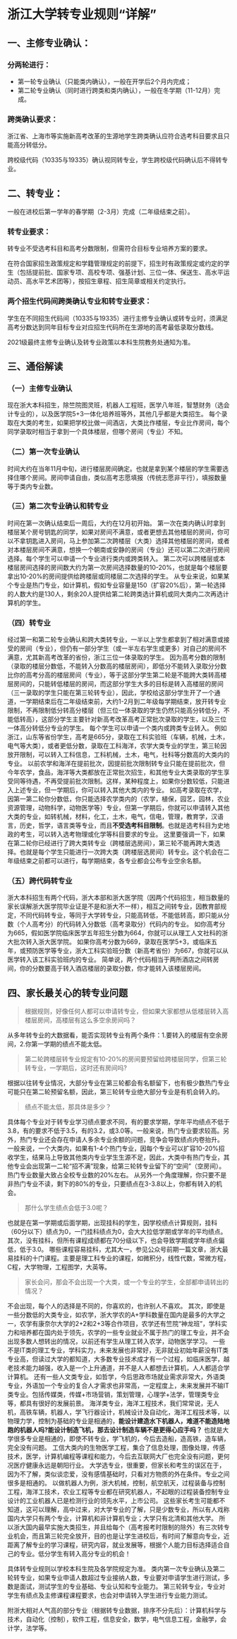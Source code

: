 # 浙江大学转专业规则“详解”

## 一、主修专业确认：

### 分两轮进行：
- 第一轮专业确认（只能类内确认），一般在开学后2个月内完成；
- 第二轮专业确认（同时进行跨类和类内确认），一般在冬学期（11-12月）完成。

### 跨类确认要求：

浙江省、上海市等实施新高考改革的生源地学生跨类确认应符合选考科目要求且只能高分转低分。

跨校级代码（10335与19335）确认视同转专业，学生跨校级代码确认后不得转专业。 

## 二、转专业：

一般在进校后第一学年的春学期（2-3月）完成（二年级结束之前）。

### 转专业要求：

转专业不受选考科目和高考分数限制，但需符合目标专业培养方案的要求。

在符合国家招生政策规定和学籍管理规定的前提下，招生时有政策规定或约定的学生（包括提前批、国家专项、高校专项、强基计划、三位一体、保送生、高水平运动员、高水平艺术团等），按招生章程、招生简章或相关约定执行。

### 两个招生代码间跨类确认专业和转专业要求：

学生在不同招生代码间（10335与19335）进行主修专业确认或转专业时，须满足高考分数达到同年目标专业对应招生代码所在生源地的高考最低录取分数线。

2021级最终主修专业确认及转专业政策以本科生院教务处通知为准。


## 三、通俗解读
### （一）主修专业确认
现在浙大本科招生，除竺院图灵班，机器人工程班，医学八年班，智慧财务（选会计专业的），以及医学院5+3一体化培养班等外，其他几乎都是大类招生。
每个录取在大类的考生，如果把学校比做一间酒店，大类比作楼层，专业比作房间，每个同学录取时相当于拿到一个具体楼层，但哪个房间（专业）不知。
### （二）第一次专业确认
时间大约在当年11月中旬，进行楼层房间确定。也就是拿到某个楼层的学生需要选择住哪个房间。房间申请自由，类似高考志愿填报（传统志愿非平行），填报数量等于类内专业数。
### （三）第二次专业确认和转专业
时间在第一次确认结束后一周后，大约在12月初开始。
第一次在类内确认时拿到楼层某个房号钥匙的同学，如果对房间不满意，或者更想去其他楼层的房间，你可以不拿钥匙进入房间，马上参加第二次跨楼层（大类）选择其他楼层的房间，或者对本楼层房间不满意，想换一个朝南或安静的房间（专业）还可以第二次进行房间选择。每个学生可以申请一个专业进行类内或跨类转入。
第二次可以跨楼层或本楼层房间选择的房间数大约为第一次房间选择数量的10-20%，也就是每个楼层要拿出10-20%的房间提供给跨楼层或同楼层二次选择的学生。
从专业来说，如果某个专业是热门专业，如计算机，假如专业容量是150（扩容20%后），第一轮选择的人数大约是130人，剩余20人提供给第二轮跨类选计算机或同大类内二次再选计算机的学生。
### （四）转专业
经过第一和第二轮专业确认和跨大类转专业，一半以上学生都拿到了相对满意或接受的房间（专业），但仍有一部分学生（或一半左右学生或更多）对自己的房间不满意，尤其新高考改革的省份，浙江三位一体录取的学生。
因为高考分数的限制（录取的楼层分数低，不能转入分数高的楼层房间），即低分不能转入录取分分数比你的高考分高的楼层房间（专业），等于这部分学生第二轮是不能跨大类转高楼层房间的，只能转低楼层的房间，而这部分学生大多的目标是转入高楼层的房间（三一录取的学生只能在第三轮转专业），因此，学校给这部分学生开了一个通道，一学期结束后在二年级结束前，大约1-2月到二年级每学期结束，放开转专业限制，不再限制低分转高分楼层（但三位一体录取的学生仍然只能高分转低分，不能低转高），这部分学生主要针对新高考改革高考正常批次录取的学生，以及三位一体高分转低分专业的学生。
每个学生可以申请一个类内或跨类专业转入。
例如浙江，山东等省份学生，高考是665分，录取在工科实验班（车辆，机械，土木，电气等大类），或者更低分数，录取在工科海洋，农学大类专业的学生，第三轮因放开限制，可以转入工科信息，工科机械，土木，电气，社科等分数高的大类内的专业。
以前农学和海洋在提前批次，因提前批次限制转专业只能在提前批次，但今年农学，食品，海洋等大类都放在正常批次招生，和其他专业大类录取的学生享受同等待遇，不再受提前批次限制。这样，某种程度上，如果你分数较低，只能进入上述专业，但一学期后，你可以转入其他大类内的专业。
如高考录取在农学，因第一第二轮你分数低，你只能选择农学类内的（农学，植保，园艺，园林，农业资源管理，动物科学，动物医学等）专业，但第一学期后，你就可以申请转入其他大类的专业，如转机械，材料，化工，土木，电气，信电，管理，教育学，汉语言，历史，哲学，语言类等专业，而且**不受选考科目限制**。也就是选考科目为史地政的考生，可以转入选考物理或化学等科目要求的专业。
这里要强调一下，如果在第二轮你已经进行了跨大类转专业（跨楼层选房间），第三轮不能再跨大类选择。也就是每个学生只能进行一次跨大类（跨楼层选房间）转专业。这个机会在二年级结束之前都可以进行，每学期结束，各专业都会公布专业空余名额。
### （五）跨代码转专业
浙大本科招生有两个代码，浙大本部和浙大医学院（因两个代码招生，相当数量的家长误解浙大医学院毕业证是不是和浙大不一样），相互之间转专业，因教育部规定，不同代码转专业，等同于大学转专业，只能高转低，不能低转高，即只能从分数（个人高考分）的代码转入分数低（高考录取分）代码内的专业。
如你高考分为665，假如医学院临床医学五年招生分数为664，你就可以从理工人文社科的浙大批次转入浙大医学院。
如果你高考分数为669，录取在医学5+3，或临床五年，或预防医学等专业，浙大工科实验班分数（新高考省份）为667，你就可以从医学转入该工科实验班内的专业。
简单说，两个代码相当于两所酒店之间转房间，你的分数要高于转入酒店楼层的录取分数，你才能转入该楼层房间。
## 四、家长最关心的转专业问题
> 根据规则，好像任何人都可以申请转专业，但如果大家都想从低楼层转入高楼层房间，高楼层有这么多空余房间吗？
 
从多年转专业的大数据看，能否实现转专业有两个条件：1.要转入的楼层有空余房间，2.你第一学期的绩点不能太低。

>第二轮跨楼层转专业规定有10-20%的房间要预留给跨楼层同学，但第三轮转专业，一学期后，这时还有房间吗?

根据以往转专业情况，大部分专业在第三轮都会有名额留下，也有极少数热门专业可能只在第二轮预留名额，因此，第三轮转专业绝大部分专业是有机会转入的。

>绩点不能太低，那具体是多少？

具体每个专业对于转专业学习绩点要求不同，有的要求学期，学年平均绩点不低于3.8，有的要求不低于3.5，有的3.2，或3.0等。一般来说，热门专业要求较高。另外，热门专业还会存在申请人多余专业余额的问题，竞争会导致绩点内卷抬升。
一般来说，一个大类内，如果有1-4个热门专业，因每个专业可以扩容10-20%招收学生，结果马上导致其他类内专业学生生源不足，因此，大类中有热门专业，其他专业会出现第一二轮“招不满”现象，给第三轮转专业留下的“空间”（空房间）。
热门专业数量大致占全校专业数的20%左右。
从另外一个角度理解，你只要不是非热门专业不读，剩下的80%的专业，只要绩点在3-3.8以上，你都有转入的机会。
> 那什么学生绩点会低于3.0呢？

也就是在第一学期或后面学期，出现挂科的学生，因学校绩点计算规则，挂科（60分以下）绩点为0，一门挂科绩点为0，会大大拉低学期或学年的平均绩点。其次，没有挂科，但所有课程成绩都在70分级以下，也会导致学期或学年绩点偏低，低于3.0。
哪些课程容易挂科，尤其大一，参见公众号前期一篇文章，浙大最易挂科的十门课程。主要是理工科专业的课程，如微积分，线性代数，常微方程，C程，大学物理，工程图学，大英等。
> 家长会问，那会不会出现一个大类，或一个专业的学生，全部都申请转出的情况？

不会出现，每个人的选择是不同的，你喜欢的，也许别人不喜欢。
其次，即使是一些分数低的大类专业，如农学，浙大学农的A+学科数量在国内是最多的大学之一，农学有康奈尔大学的2+2和2+3等合作项目，农学还有竺院“神龙班”，学科实力和培养都在国内处于领先，农学的一些专业就业不属于热门的理工专业，并不会出现多数人想转出的情况，以前还有学生从理工转入农学，动物医学学习。
一些不是IT类的理工专业，学科实力，未来发展也非常好，无非就业初始年薪没有IT类专业高，但读过大学的都知道，大多数专业技术成才有一个过程，如临床医学，越老技术能力越强，收入是一个上升通道，并不是人人都想去计算机，人人都适合学计算机。
还有一些人文类专业，如哲学，今后思政市场就业需求非常大，外语类专业，外语加一个专业的复合人才需求也非常高，一定程度上，未来发展并不输IT类专业。包括传媒类，传媒+市场营销，策划管理，心理学+法学，管理类专业等，都具有很好的发展前景。
海洋类专业，海洋工程技术，我们常常说，无人机，高铁车辆，机器人，学飞行器设计，机械设计及自动化，海洋工程技术等，以物理力学，控制为基础的专业是相通的，**能设计建造水下机器人，难道不能造陆地跑的机器人吗?能设计制造飞机，那去设计制造车辆不是更得心应手吗？**
也就是大学很多专业是相通的，即使不转专业，学飞机的，今后去造船，造高铁，造车辆，完全没有问题。
工信大类内的生物医学工程，集合了信息处理，图像处理，传感技术，医学，计算机编程等课程和能力，今后去互联网大厂也完全没有问题，更何况医疗健康永远是朝阳行业。
大学选专业，很重要，但家长和考生的误区在于，因为不了解，类似谈恋爱，没有感情基础时，只看对方物质的外在条件。专业之间很多是相通的。
以做机器人为例，浙大机械，控制，航空航天，过程装备与控制工程，海洋工技术，农业工程等专业都在研究机器人，不起眼的过程装备控制专业设计的工业机器人已是检测行业的领先水平，上市公司。
这些家长考生可能都不知道，这可以理解，高中过来，对大学专业的了解，只是少数专业，所以有人戏称国内大学只有两个专业，计算机和非计算机专业；大学只有北清和其他大学。
所以浙大国内最早实施大类招生，并且给每个（高考报考时限制的除外）有三次转专业机会，而且第三轮完全放开，目的也是让学生进校后，有时间了解意向专业，近距离了解专业的学习课程，研究内容，就业发展等，根据个人能力目标选择适合自己的专业。低分学生有转入高分专业的机会！

具体转专业规则以学校本科生院及各学院规定为准。
类内第一次专业确认及第二轮转专业，如果专业申请人数超过专业接纳人数，专业要对申请学生进行测试，多数是面试，测试学生的专业基础、专业认知和专业能力。
第三轮转专业，专业对学生有绩点及主修课程课程要求，也会对申请转入学生进行专业能力测试。

附浙大相对人气高的部分专业（根据转专业数据，排序不分先后）：计算机科学与技术，自动化（控制），软件工程，信息安全，数学，电气信息工程，金融学，会计学，法学等。